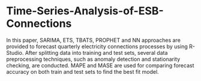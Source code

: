 # Time-Series-Analysis-of-ESB-Connections
 In this paper, SARIMA, ETS, TBATS, PROPHET and NN approaches are provided to forecast quarterly electricity
connections processes by using R-Studio. After splitting data into training and test sets, several data preprocessing techniques, such
as anomaly detection and stationarity checking, are conducted. MAPE and MASE are used for comparing forecast accuracy on
both train and test sets to find the best fit model.

